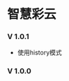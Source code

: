 <!--
 * @Author: 邹洋
 * @Date: 2021-05-19 23:35:22
 * @Email: 2810201146@qq.com
 * @LastEditors:  
 * @LastEditTime: 2021-09-23 09:16:50
 * @Description: 
-->
# 智慧彩云

### V 1.0.1
- 使用history模式
### V 1.0.0